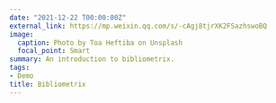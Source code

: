 ```yaml
---
date: "2021-12-22 T00:00:00Z"
external_link: https://mp.weixin.qq.com/s/-cAgj8tjrXK2FSazhswoBQ
image:
  caption: Photo by Toa Heftiba on Unsplash
  focal_point: Smart
summary: An introduction to bibliometrix.
tags:
- Demo
title: Bibliometrix
---
```


